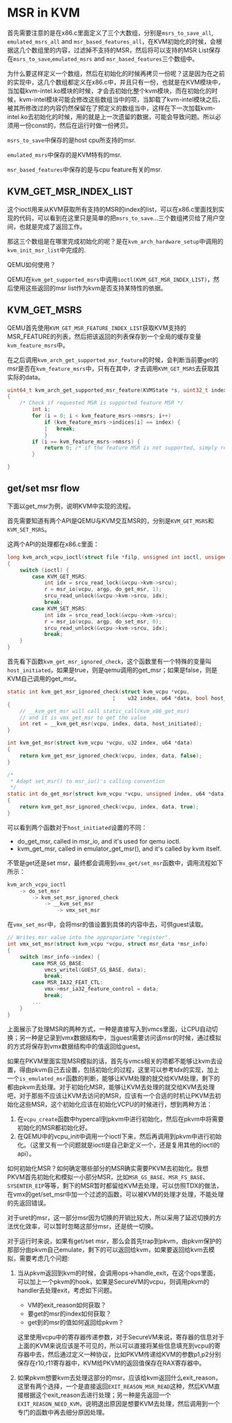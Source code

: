 # MSR in KVM

首先需要注意的是在x86.c里面定义了三个大数组，分别是`msrs_to_save_all`, `emulated_msrs_all` and `msr_based_features_all`，在KVM初始化的时候，会根据这几个数组里的内容，过滤掉不支持的MSR，然后将可以支持的MSR List保存在`msrs_to_save`,`emulated_msrs` and `msr_based_features`三个数组中。

为什么要这样定义一个数组，然后在初始化的时候再拷贝一份呢？这是因为在之前的实现中，这几个数组都定义在x86.c中，并且只有一份，也就是在KVM模块中，当加载kvm-intel.ko模块的时候，才会去初始化整个kvm模块，而在初始化的时候，kvm-intel模块可能会修改这些数组当中的项，当卸载了kvm-intel模块之后，被其所修改过的内容仍然保留在了预定义的数组当中，这样在下一次加载kvm-intel.ko去初始化的时候，用的就是上一次遗留的数据，可能会导致问题。所以必须用一份const的，然后在运行时做一份拷贝。

`msrs_to_save`中保存的是host cpu所支持的msr.

`emulated_msrs`中保存的是KVM特有的msr.

`msr_based_features`中保存的是与cpu feature有关的msr.

## KVM_GET_MSR_INDEX_LIST

这个ioctl用来从KVM获取所有支持的MSR的index的list，可以在x86.c里面找到实现的代码，可以看到在这里只是简单的把`msrs_to_save`...三个数组拷贝给了用户空间，也就是完成了返回工作。

那这三个数组是在哪里完成初始化的呢？是在`kvm_arch_hardware_setup`中调用的`kvm_init_msr_list`中完成的.

QEMU如何使用？

QEMU在`kvm_get_supported_msrs`中调用`ioctl(KVM_GET_MSR_INDEX_LIST)`，然后使用这些返回的msr list作为kvm是否支持某特性的依据。

## KVM_GET_MSRS

QEMU首先使用`KVM_GET_MSR_FEATURE_INDEX_LIST`获取KVM支持的MSR_FEATURE的列表，然后把该返回的列表保存到一个全局的缓存变量`kvm_feature_msrs`中。

在之后调用`kvm_arch_get_supported_msr_feature`的时候，会判断当前要get的msr是否在`kvm_feature_msrs`中，只有在其中，才去调用`KVM_GET_MSRS`去获取其实际的data。

```C
uint64_t kvm_arch_get_supported_msr_feature(KVMState *s, uint32_t index)
{
    /* Check if requested MSR is supported feature MSR */
        int i;
        for (i = 0; i < kvm_feature_msrs->nmsrs; i++)
            if (kvm_feature_msrs->indices[i] == index) {
            ¦   break;
            }
        if (i == kvm_feature_msrs->nmsrs) {
            return 0; /* if the feature MSR is not supported, simply return 0 */
        }

}
```

## get/set msr flow

下面以get_msr为例，说明KVM中实现的流程。

首先需要知道有两个API是QEMU与KVM交互MSR的，分别是`KVM_GET_MSRS`和`KVM_SET_MSRS`。

这两个API的处理都在x86.c里面：

```C
long kvm_arch_vcpu_ioctl(struct file *filp, unsigned int ioctl, unsigned long arg)
{
    switch (ioctl) {
        case KVM_GET_MSRS:
            int idx = srcu_read_lock(&vcpu->kvm->srcu);
            r = msr_io(vcpu, argp, do_get_msr, 1);
            srcu_read_unlock(&vcpu->kvm->srcu, idx);
            break;
        case KVM_SET_MSRS:
			int idx = srcu_read_lock(&vcpu->kvm->srcu);
            r = msr_io(vcpu, argp, do_set_msr, 0);
            srcu_read_unlock(&vcpu->kvm->srcu, idx);
            break;
    }
}


```

首先看下函数`kvm_get_msr_ignored_check`，这个函数里有一个特殊的变量叫`host_initiated`，如果是true，则是qemu调用的get_msr；如果是false，则是KVM自己调用的get_msr。

```C
static int kvm_get_msr_ignored_check(struct kvm_vcpu *vcpu,
                                  ¦    u32 index, u64 *data, bool host_initiated)
{
    // __kvm_get_msr will call static_call(kvm_x86_get_msr)
    // and it is vmx_get_msr to get the value
    int ret = __kvm_get_msr(vcpu, index, data, host_initiated);
}

int kvm_get_msr(struct kvm_vcpu *vcpu, u32 index, u64 *data)
{
    return kvm_get_msr_ignored_check(vcpu, index, data, false);
}

/*
 * Adapt set_msr() to msr_io()'s calling convention
 */
static int do_get_msr(struct kvm_vcpu *vcpu, unsigned index, u64 *data)
{
    return kvm_get_msr_ignored_check(vcpu, index, data, true);
}
```

可以看到两个函数对于`host_initiated`设置的不同：

* do_get_msr, called in msr_io, and it's used for qemu ioctl.
* kvm_get_msr, called in emulator_get_msr(), and it's called by kvm itself.

不管是get还是set msr，最终都会调用到`vmx_get/set_msr`函数中，调用流程如下所示：

```C
kvm_arch_vcpu_ioctl
    -> do_set_msr
    	-> kvm_set_msr_ignored_check
    		-> __kvm_set_msr
    			-> vmx_set_msr
```

在`vmx_set_msr`中，会将msr的值设置到具体的内容中去，可供guest读取。

```C
// Writes msr value into the appropariate "register".
int vmx_set_msr(struct kvm_vcpu *vcpu, struct msr_data *msr_info)
{
    switch (msr_info->index) {
        case MSR_GS_BASE:
            vmcs_writel(GUEST_GS_BASE, data);
            break;
        case MSR_IA32_FEAT_CTL:
            vmx->msr_ia32_feature_control = data;
            break;
        ...
    }
}
```

上面展示了处理MSR的两种方式，一种是直接写入到vmcs里面，让CPU自动切换；另一种是记录到vmx数据结构中，当guest需要访问该msr的时候，通过模拟的方式将保存到vmx数据结构中的值返回给guest。



如果在PKVM里面实现MSR模拟的话，首先与vmcs相关的项都不能够让kvm去设置，得由pkvm自己去设置，包括初始化的过程，这里可以参考tdx的实现，加上一个`is_emulated_msr`函数的判断，能够让KVM处理的就交给KVM处理，剩下的都由pkvm去处理。对于初始化MSR，能够让KVM去处理的就交给KVM去处理吧，对于那些不应该让KVM去访问的MSR，应该有一个合适的时机让PKVM去初始化这些MSR，这个初始化应该在初始化VCPU的时候进行，想到两种方法：

1. 在`vcpu_create`函数中hypercall到pkvm中进行初始化，然后在pkvm中将需要初始化的MSR都初始化好。
2. 在QEMU中的vcpu_init中调用一个ioctl下来，然后再调用到pkvm中进行初始化。（这里又有一个问题就是ioctl是自己新定义一个，还是复用其他的ioctl的api）。

如何初始化MSR？如何确定哪些部分的MSR确实需要PKVM去初始化。我想PKVM首先初始化和模拟一小部分MSR，比如`MSR_GS_BASE`、`MSR_FS_BASE`、`SYSENTER_EIP`等等，剩下的MSR暂时都留给KVM去处理，可以仿照TDX的做法，在vmx的get/set_msr中加一个过滤的函数，可以被KVM的处理才处理，不能处理的先返回错误。

对于uret的msr，这一部分msr因为切换的开销比较大，所以采用了延迟切换的方法优化效率，可以暂时忽略这部分msr，还是统一切换。

对于运行时来说，如果有get/set msr，那么会首先trap到pkvm，由pkvm保护的那部分由pkvm自己emulate，剩下的可以返回给kvm，如果要返回给kvm去模拟，需要考虑几个问题:

1. 当从pkvm返回到kvm的时候，会调用ops->handle_exit，在这个ops里面，可以加上一个pkvm的hook，如果是SecureVM的vcpu，则调用pkvm的handler去处理exit，考虑如下问题。

   * VM的exit_reason如何获取？
   * 要get的msr的index如何获取？
   * get到的msr的值如何返回给pkvm？

   这里使用vcpu中的寄存器传递参数，对于SecureVM来说，寄存器的信息对于上面的KVM来说应该是不可见的，所以可以直接将某些信息填充到vcpu的寄存器中去，然后通过定义一种协议，比如PKVM传递给KVM的参数p1,p2分别保存在r10,r11寄存器中，KVM给PKVM的返回值保存在RAX寄存器中。

2. 如果pkvm想要kvm去处理这部分的msr，应该给kvm返回什么exit_reason，这里有两个选择，一个是直接返回`EXIT_REASON_MSR_READ`这种，然后KVM直接根据这个exit_reason去进行处理；另一种是先返回一个`EXIT_REASON_NEED_KVM`，说明退出原因是想要KVM去处理，然后调用到一个专门的函数中再去细分原因处理。


